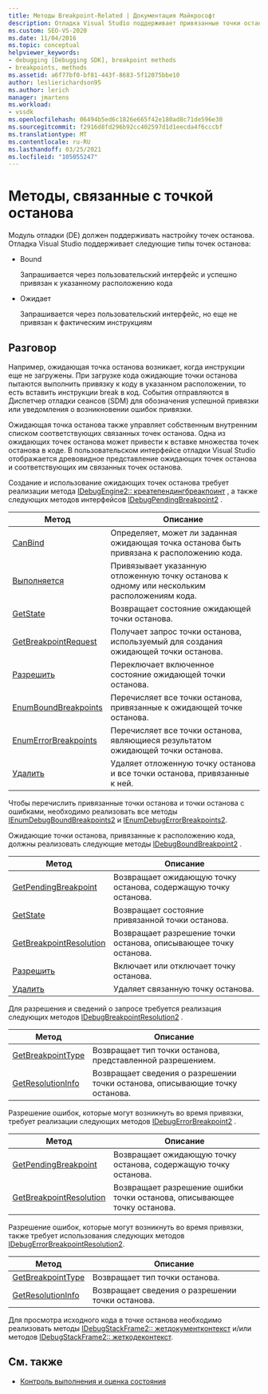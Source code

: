 ```yaml
---
title: Методы Breakpoint-Related | Документация Майкрософт
description: Отладка Visual Studio поддерживает привязанные точки останова, которые успешно привязаны к расположению в коде, и ожидающие точки останова, которые еще не привязаны.
ms.custom: SEO-VS-2020
ms.date: 11/04/2016
ms.topic: conceptual
helpviewer_keywords:
- debugging [Debugging SDK], breakpoint methods
- breakpoints, methods
ms.assetid: a6f77bf0-bf81-443f-8683-5f12075bbe10
author: leslierichardson95
ms.author: lerich
manager: jmartens
ms.workload:
- vssdk
ms.openlocfilehash: 06494b5ed6c1826e665f42e180ad8c71de596e30
ms.sourcegitcommit: f2916d8fd296b92cc402597d1d1eecda4f6cccbf
ms.translationtype: MT
ms.contentlocale: ru-RU
ms.lasthandoff: 03/25/2021
ms.locfileid: "105055247"
---
```

# <a name="breakpoint-related-methods"></a>Методы, связанные с точкой останова
Модуль отладки (DE) должен поддерживать настройку точек останова. Отладка Visual Studio поддерживает следующие типы точек останова:

- Bound

     Запрашивается через пользовательский интерфейс и успешно привязан к указанному расположению кода

- Ожидает

     Запрашивается через пользовательский интерфейс, но еще не привязан к фактическим инструкциям

## <a name="discussion"></a>Разговор
 Например, ожидающая точка останова возникает, когда инструкции еще не загружены. При загрузке кода ожидающие точки останова пытаются выполнить привязку к коду в указанном расположении, то есть вставить инструкции break в код. События отправляются в Диспетчер отладки сеансов (SDM) для обозначения успешной привязки или уведомления о возникновении ошибок привязки.

 Ожидающая точка останова также управляет собственным внутренним списком соответствующих связанных точек останова. Одна из ожидающих точек останова может привести к вставке множества точек останова в коде. В пользовательском интерфейсе отладки Visual Studio отображается древовидное представление ожидающих точек останова и соответствующих им связанных точек останова.

 Создание и использование ожидающих точек останова требует реализации метода [IDebugEngine2:: креатепендингбреакпоинт](../../extensibility/debugger/reference/idebugengine2-creatependingbreakpoint.md) , а также следующих методов интерфейсов [IDebugPendingBreakpoint2](../../extensibility/debugger/reference/idebugpendingbreakpoint2.md) .

|Метод|Описание|
|------------|-----------------|
|[CanBind](../../extensibility/debugger/reference/idebugpendingbreakpoint2-canbind.md)|Определяет, может ли заданная ожидающая точка останова быть привязана к расположению кода.|
|[Выполняется](../../extensibility/debugger/reference/idebugpendingbreakpoint2-bind.md)|Привязывает указанную отложенную точку останова к одному или нескольким расположениям кода.|
|[GetState](../../extensibility/debugger/reference/idebugpendingbreakpoint2-getstate.md)|Возвращает состояние ожидающей точки останова.|
|[GetBreakpointRequest](../../extensibility/debugger/reference/idebugpendingbreakpoint2-getbreakpointrequest.md)|Получает запрос точки останова, используемый для создания ожидающей точки останова.|
|[Разрешить](../../extensibility/debugger/reference/idebugpendingbreakpoint2-enable.md)|Переключает включенное состояние ожидающей точки останова.|
|[EnumBoundBreakpoints](../../extensibility/debugger/reference/idebugpendingbreakpoint2-enumboundbreakpoints.md)|Перечисляет все точки останова, привязанные к ожидающей точке останова.|
|[EnumErrorBreakpoints](../../extensibility/debugger/reference/idebugpendingbreakpoint2-enumerrorbreakpoints.md)|Перечисляет все точки останова, являющиеся результатом ожидающей точки останова.|
|[Удалить](../../extensibility/debugger/reference/idebugpendingbreakpoint2-delete.md)|Удаляет отложенную точку останова и все точки останова, привязанные к ней.|

 Чтобы перечислить привязанные точки останова и точки останова с ошибками, необходимо реализовать все методы [IEnumDebugBoundBreakpoints2](../../extensibility/debugger/reference/ienumdebugboundbreakpoints2.md) и [IEnumDebugErrorBreakpoints2](../../extensibility/debugger/reference/ienumdebugerrorbreakpoints2.md).

 Ожидающие точки останова, привязанные к расположению кода, должны реализовать следующие методы [IDebugBoundBreakpoint2](../../extensibility/debugger/reference/idebugboundbreakpoint2.md) .

|Метод|Описание|
|------------|-----------------|
|[GetPendingBreakpoint](../../extensibility/debugger/reference/idebugboundbreakpoint2-getpendingbreakpoint.md)|Возвращает ожидающую точку останова, содержащую точку останова.|
|[GetState](../../extensibility/debugger/reference/idebugboundbreakpoint2-getstate.md)|Возвращает состояние привязанной точки останова.|
|[GetBreakpointResolution](../../extensibility/debugger/reference/idebugboundbreakpoint2-getbreakpointresolution.md)|Возвращает разрешение точки останова, описывающее точку останова.|
|[Разрешить](../../extensibility/debugger/reference/idebugboundbreakpoint2-enable.md)|Включает или отключает точку останова.|
|[Удалить](../../extensibility/debugger/reference/idebugboundbreakpoint2-delete.md)|Удаляет связанную точку останова.|

 Для разрешения и сведений о запросе требуется реализация следующих методов [IDebugBreakpointResolution2](../../extensibility/debugger/reference/idebugbreakpointresolution2.md) .

|Метод|Описание|
|------------|-----------------|
|[GetBreakpointType](../../extensibility/debugger/reference/idebugbreakpointresolution2-getbreakpointtype.md)|Возвращает тип точки останова, представленной разрешением.|
|[GetResolutionInfo](../../extensibility/debugger/reference/idebugbreakpointresolution2-getresolutioninfo.md)|Возвращает сведения о разрешении точки останова, описывающие точку останова.|

 Разрешение ошибок, которые могут возникнуть во время привязки, требует реализации следующих методов [IDebugErrorBreakpoint2](../../extensibility/debugger/reference/idebugerrorbreakpoint2.md) .

|Метод|Описание|
|------------|-----------------|
|[GetPendingBreakpoint](../../extensibility/debugger/reference/idebugerrorbreakpoint2-getpendingbreakpoint.md)|Возвращает ожидающую точку останова, содержащую точку останова.|
|[GetBreakpointResolution](../../extensibility/debugger/reference/idebugerrorbreakpoint2-getbreakpointresolution.md)|Возвращает разрешение ошибки точки останова, описывающее точку останова.|

 Разрешение ошибок, которые могут возникнуть во время привязки, также требует использования следующих методов [IDebugErrorBreakpointResolution2](../../extensibility/debugger/reference/idebugerrorbreakpointresolution2.md).

|Метод|Описание|
|------------|-----------------|
|[GetBreakpointType](../../extensibility/debugger/reference/idebugerrorbreakpointresolution2-getbreakpointtype.md)|Возвращает тип точки останова.|
|[GetResolutionInfo](../../extensibility/debugger/reference/idebugerrorbreakpointresolution2-getresolutioninfo.md)|Возвращает сведения о разрешении точки останова.|

 Для просмотра исходного кода в точке останова необходимо реализовать методы [IDebugStackFrame2:: жетдокументконтекст](../../extensibility/debugger/reference/idebugstackframe2-getdocumentcontext.md) и/или методов [IDebugStackFrame2:: жеткодеконтекст](../../extensibility/debugger/reference/idebugstackframe2-getcodecontext.md).

## <a name="see-also"></a>См. также
- [Контроль выполнения и оценка состояния](../../extensibility/debugger/execution-control-and-state-evaluation.md)
